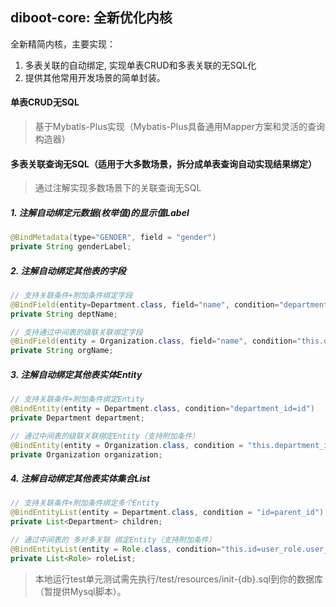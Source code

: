 ## diboot-core: 全新优化内核
全新精简内核，主要实现：
1. 多表关联的自动绑定, 实现单表CRUD和多表关联的无SQL化
2. 提供其他常用开发场景的简单封装。

#### 单表CRUD无SQL
   > 基于Mybatis-Plus实现（Mybatis-Plus具备通用Mapper方案和灵活的查询构造器）
#### 多表关联查询无SQL（适用于大多数场景，拆分成单表查询自动实现结果绑定）
   > 通过注解实现多数场景下的关联查询无SQL
##### 1. 注解自动绑定元数据(枚举值)的显示值Label
~~~java
@BindMetadata(type="GENDER", field = "gender")
private String genderLabel;
~~~  
##### 2. 注解自动绑定其他表的字段
~~~java
// 支持关联条件+附加条件绑定字段
@BindField(entity=Department.class, field="name", condition="department_id=id AND parent_id>=0")
private String deptName;

// 支持通过中间表的级联关联绑定字段
@BindField(entity = Organization.class, field="name", condition="this.department_id=department.id AND department.org_id=id")
private String orgName;
~~~
##### 3. 注解自动绑定其他表实体Entity
~~~java
// 支持关联条件+附加条件绑定Entity
@BindEntity(entity = Department.class, condition="department_id=id")
private Department department;

// 通过中间表的级联关联绑定Entity（支持附加条件）
@BindEntity(entity = Organization.class, condition = "this.department_id=department.id AND department.org_id=id AND department.deleted=0")
private Organization organization;
~~~
##### 4. 注解自动绑定其他表实体集合List<Entity>
~~~java
// 支持关联条件+附加条件绑定多个Entity
@BindEntityList(entity = Department.class, condition = "id=parent_id")
private List<Department> children;

// 通过中间表的 多对多关联 绑定Entity（支持附加条件）
@BindEntityList(entity = Role.class, condition="this.id=user_role.user_id AND user_role.role_id=id")
private List<Role> roleList;
~~~

   > 本地运行test单元测试需先执行/test/resources/init-{db}.sql到你的数据库（暂提供Mysql脚本）。 

